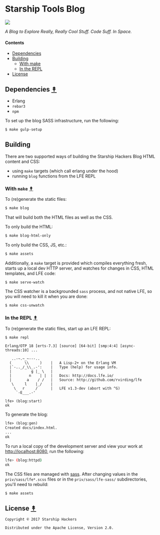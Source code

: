 # Starship Tools Blog

[![][lfe-tiny]][lfe-large]

*A Blog to Explore Really, Really Cool Stuff. Code Suff. In Space.*


#### Contents

* [Dependencies](#dependencies-)
* [Building](#building-)
   * [With make](#with-make-)
   * [In the REPL](#in-the-repl-)
* [License](#license-)


## Dependencies [&#x219F;](#contents)

* Erlang
* `rebar3`
* `npm`

To set up the blog SASS infrastructure, run the following:

```bash
$ make gulp-setup
```

## Building

There are two supported ways of building the Starship Hackers Blog HTML
content and CSS:

* using `make` targets (which call erlang under the hood)
* running `blog` functions from the LFE REPL


### With `make` [&#x219F;](#contents)

To (re)generate the static files:

```bash
$ make blog
```

That will build both the HTML files as well as the CSS.

To only build the HTML:

```bash
$ make blog-html-only
```

To only build the CSS, JS, etc.:

```bash
$ make assets
```

Additionally, a `make` target is provided which compiles everything fresh,
starts up a local dev HTTP server, and watches for changes in CSS, HTML
templates, and LFE code:

```bash
$ make serve-watch
```

The CSS watcher is a backgrounded `sass` process, and not native LFE, so you
will need to kill it when you are done:

```bash
$ make css-unwatch
```


### In the REPL [&#x219F;](#contents)

To (re)generate the static files, start up an LFE REPL:

```bash
$ make repl
```
```
Erlang/OTP 18 [erts-7.3] [source] [64-bit] [smp:4:4] [async-threads:10] ...

   ..-~.~_~---..
  (      \\     )    |   A Lisp-2+ on the Erlang VM
  |`-.._/_\\_.-':    |   Type (help) for usage info.
  |         g |_ \   |
  |        n    | |  |   Docs: http://docs.lfe.io/
  |       a    / /   |   Source: http://github.com/rvirding/lfe
   \     l    |_/    |
    \   r     /      |   LFE v1.3-dev (abort with ^G)
     `-E___.-'

lfe> (blog:start)
ok
```

To generate the blog:

```cl
lfe> (blog:gen)
Created docs/index.html.
...
ok
```


To run a local copy of the development server and view your work at
[http://localhost:8080](http://localhost:8080), run the following:

```bash
lfe> (blog:httpd)
ok
```

The CSS files are managed with [sass](http://sass-lang.com). After changing
values in the `priv/sass/lfe*.scss` files or in the
`priv/sass/lfe-sass/` subdirectories, you'll need to rebuild:

```bash
$ make assets
```


## License [&#x219F;](#contents)

```
Copyright © 2017 Starship Hackers

Distributed under the Apache License, Version 2.0.
```


[lfe-tiny]: priv/static/images/logos/lfe-tiny.png
[lfe-large]: priv/static/images/logos/lfe-large.png
